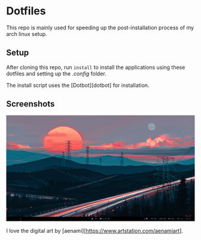 # Dotfiles

This repo is mainly used for speeding up the post-installation process of my
arch linux setup.

## Setup

After cloning this repo, run `install` to install the applications using these
dotfiles and setting up the _.config_ folder.

The install script uses the [Dotbot][dotbot] for installation.

## Screenshots

![screenshot of empty desktop](screenshot1.png)

I love the digital art by [aenami][https://www.artstation.com/aenamiart].

